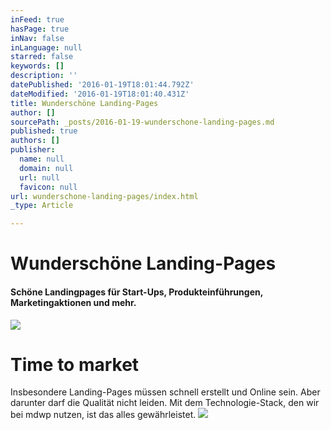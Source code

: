 ```yaml
---
inFeed: true
hasPage: true
inNav: false
inLanguage: null
starred: false
keywords: []
description: ''
datePublished: '2016-01-19T18:01:44.792Z'
dateModified: '2016-01-19T18:01:40.431Z'
title: Wunderschöne Landing-Pages
author: []
sourcePath: _posts/2016-01-19-wunderschone-landing-pages.md
published: true
authors: []
publisher:
  name: null
  domain: null
  url: null
  favicon: null
url: wunderschone-landing-pages/index.html
_type: Article

---
```

# Wunderschöne Landing-Pages

#### Schöne Landingpages für Start-Ups, Produkteinführungen, Marketingaktionen und mehr.
![](https://the-grid-user-content.s3-us-west-2.amazonaws.com/d0f8d220-aabf-45b5-9888-61140fe93e80.jpg)

# Time to market

Insbesondere Landing-Pages müssen schnell erstellt und Online sein.
Aber darunter darf die Qualität nicht leiden.
Mit dem Technologie-Stack, den wir bei mdwp nutzen, ist das alles gewährleistet.
![](https://the-grid-user-content.s3-us-west-2.amazonaws.com/bc61369e-9702-432a-972d-6172f89b8e57.jpg)
